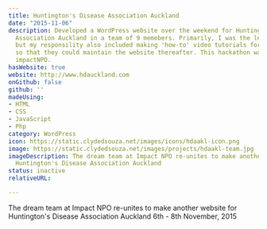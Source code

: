```yaml
---
title: Huntington's Disease Association Auckland
date: "2015-11-06"
description: Developed a WordPress website over the weekend for Huntington's Disease
  Association Auckland in a team of 9 memebers. Primarily, I was the lead developer
  but my responsility also included making 'how-to' video tutorials for the charity
  so that they could maintain the website thereafter. This hackathon was hosted by
  impactNPO.
hasWebsite: true
website: http://www.hdauckland.com
onGithub: false
github: ''
madeUsing:
- HTML
- CSS
- JavaScript
- Php
category: WordPress
icon: https://static.clydedsouza.net/images/icons/hdaakl-icon.png
image: https://static.clydedsouza.net/images/projects/hdaakl-team.jpg
imageDescription: The dream team at Impact NPO re-unites to make another website for
  Huntington's Disease Association Auckland
status: inactive
relativeURL: 

---
```


The dream team at Impact NPO re-unites to make another website for
  Huntington's Disease Association Auckland 6th - 8th November, 2015


